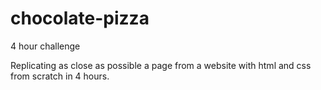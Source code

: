 # chocolate-pizza
4 hour challenge

Replicating as close as possible a page from a website with html and css from scratch in 4 hours.